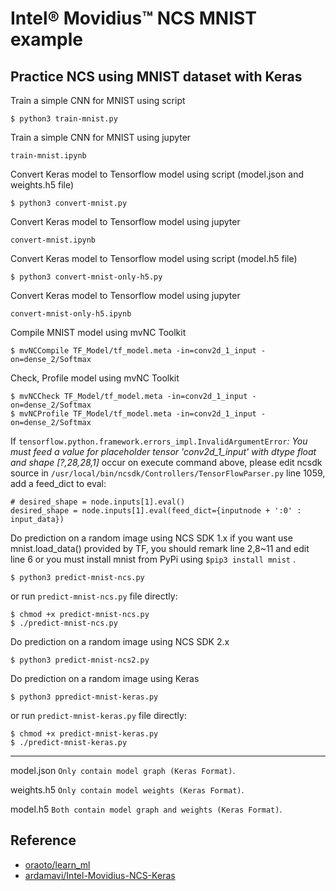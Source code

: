# Intel® Movidius™ NCS MNIST example

## Practice NCS using MNIST dataset with Keras

Train a simple CNN for MNIST using script

```
$ python3 train-mnist.py
```

Train a simple CNN for MNIST using jupyter

```
train-mnist.ipynb
```


Convert Keras model to Tensorflow model using script (model.json and weights.h5 file)

```
$ python3 convert-mnist.py
```

Convert Keras model to Tensorflow model using jupyter

```
convert-mnist.ipynb
```

Convert Keras model to Tensorflow model using script (model.h5 file)

```
$ python3 convert-mnist-only-h5.py
```

Convert Keras model to Tensorflow model using jupyter

```
convert-mnist-only-h5.ipynb
```


Compile MNIST model using mvNC Toolkit

```
$ mvNCCompile TF_Model/tf_model.meta -in=conv2d_1_input -on=dense_2/Softmax
```

Check, Profile  model using mvNC Toolkit

```
$ mvNCCheck TF_Model/tf_model.meta -in=conv2d_1_input -on=dense_2/Softmax
$ mvNCProfile TF_Model/tf_model.meta -in=conv2d_1_input -on=dense_2/Softmax
```

If `tensorflow.python.framework.errors_impl.InvalidArgumentError`*: You must feed a value for placeholder tensor 'conv2d_1_input' with dtype float and shape [?,28,28,1]* occur on execute command above, please edit ncsdk source in `/usr/local/bin/ncsdk/Controllers/TensorFlowParser.py` line 1059, add a feed_dict to eval:

```
# desired_shape = node.inputs[1].eval() 
desired_shape = node.inputs[1].eval(feed_dict={inputnode + ':0' : input_data}) 
```


Do prediction on a random image using NCS SDK 1.x
if you want use mnist.load_data() provided by TF, you should remark line 2,8~11 and edit line 6
or you must install mnist from PyPi using `$pip3 install mnist` .

```
$ python3 predict-mnist-ncs.py
```

or run `predict-mnist-ncs.py` file directly:

```
$ chmod +x predict-mnist-ncs.py
$ ./predict-mnist-ncs.py
```

Do prediction on a random image using NCS SDK 2.x

```
$ python3 predict-mnist-ncs2.py
```

Do prediction on a random image using Keras

```
$ python3 ppredict-mnist-keras.py
```

or run `predict-mnist-keras.py` file directly:

```
$ chmod +x predict-mnist-keras.py
$ ./predict-mnist-keras.py
```

---

model.json `Only contain model graph (Keras Format)`.

weights.h5 `Only contain model weights (Keras Format)`.

model.h5 `Both contain model graph and weights (Keras Format)`.


## Reference

+ [oraoto/learn_ml](https://github.com/oraoto/learn_ml/blob/master/ncs)
+ [ardamavi/Intel-Movidius-NCS-Keras](https://github.com/ardamavi/Intel-Movidius-NCS-Keras)

